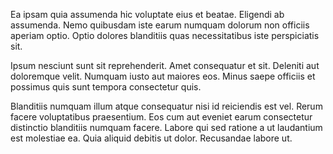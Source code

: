 Ea ipsam quia assumenda hic voluptate eius et beatae. Eligendi ab assumenda. Nemo quibusdam iste earum numquam dolorum non officiis aperiam optio. Optio dolores blanditiis quas necessitatibus iste perspiciatis sit.
 Ipsum nesciunt sunt sit reprehenderit. Amet consequatur et sit. Deleniti aut doloremque velit. Numquam iusto aut maiores eos. Minus saepe officiis et possimus quis sunt tempora consectetur quis.
 Blanditiis numquam illum atque consequatur nisi id reiciendis est vel. Rerum facere voluptatibus praesentium. Eos cum aut eveniet earum consectetur distinctio blanditiis numquam facere. Labore qui sed ratione a ut laudantium est molestiae ea. Quia aliquid debitis ut dolor. Recusandae labore ut.